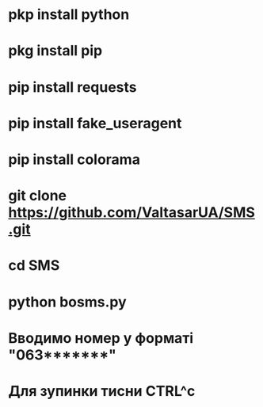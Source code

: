 # pkp install python
# pkg install pip
# pip install requests 
# pip install fake_useragent
# pip install colorama
# git clone https://github.com/ValtasarUA/SMS.git
# cd SMS
# python bosms.py
# Вводимо номер у форматі "063*******"
# Для зупинки тисни CTRL^c
